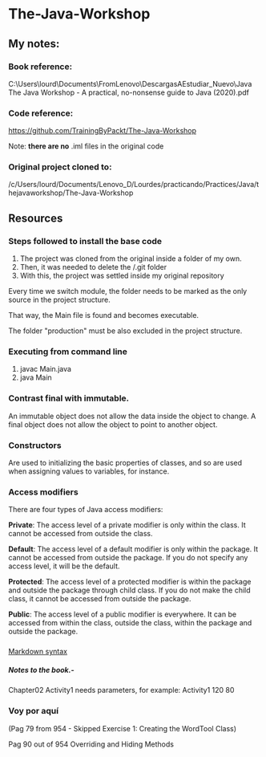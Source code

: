 # The-Java-Workshop

## My notes:

### Book reference:
C:\Users\lourd\Documents\FromLenovo\DescargasAEstudiar_Nuevo\Java\
The Java Workshop - A practical, no-nonsense guide to Java (2020).pdf

### Code reference:
https://github.com/TrainingByPackt/The-Java-Workshop


Note: **there are no** .iml files in the original code

### Original project cloned to:
/c/Users/lourd/Documents/Lenovo_D/Lourdes/practicando/Practices/Java/thejavaworkshop/The-Java-Workshop

## Resources

### Steps followed to install the base code
1) The project was cloned from the original inside a folder of my own.
2) Then, it was needed to delete the /.git folder
3) With this, the project was settled inside my original repository

Every time we switch module, the folder needs to be marked as the only source in the project structure.

That way, the Main file is found and becomes executable.

The folder "production" must be also excluded in the project structure.


### Executing from command line
1) javac Main.java
2) java Main

### Contrast final with immutable. 
An immutable object does not allow the data inside the
object to change. A final object does not allow the object to point to another object.

### Constructors
Are used to initializing the basic properties of classes, and so are used when assigning values to
variables, for instance.


### Access modifiers

There are four types of Java access modifiers:

**Private**: The access level of a private modifier is only within the class. It cannot be accessed from outside the class.

**Default**: The access level of a default modifier is only within the package. It cannot be accessed from outside the package. If you do not specify any access level, it will be the default.

**Protected**: The access level of a protected modifier is within the package and outside the package through child class. If you do not make the child class, it cannot be accessed from outside the package.

**Public**: The access level of a public modifier is everywhere. It can be accessed from within the class, outside the class, within the package and outside the package.


### 
[Markdown syntax](https://www.markdownguide.org/basic-syntax/)


##### Notes to the book.-
Chapter02 Activity1 needs parameters, for example:
Activity1 120 80


### Voy por aquí
(Pag 79 from 954     - Skipped
Exercise 1: Creating the WordTool Class)

Pag 90 out of 954
Overriding and Hiding Methods





